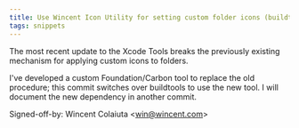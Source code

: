 ```yaml
---
title: Use Wincent Icon Utility for setting custom folder icons (buildtools, 9abc011)
tags: snippets
---
```


The most recent update to the Xcode Tools breaks the previously existing mechanism for applying custom icons to folders.

I've developed a custom Foundation/Carbon tool to replace the old procedure; this commit switches over buildtools to use the new tool. I will document the new dependency in another commit.

Signed-off-by: Wincent Colaiuta &lt;win@wincent.com&gt;
